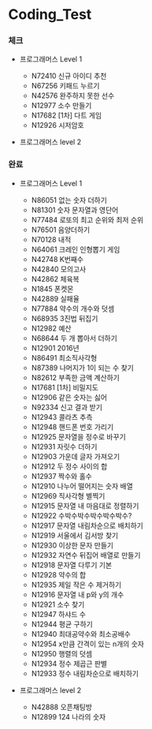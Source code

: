 # Coding_Test

### 체크
- 프로그래머스 Level 1

  - N72410 신규 아이디 추천
  - N67256 키패드 누르기
  - N42576 완주하지 못한 선수
  - N12977 소수 만들기
  - N17682 [1차] 다트 게임
  - N12926 시저암호
  
- 프로그래머스 level 2

### 완료
- 프로그래머스 Level 1

  - N86051 없는 숫자 더하기
  - N81301 숫자 문자열과 영단어
  - N77484 로또의 최고 순위와 최저 순위
  - N76501 음양더하기
  - N70128 내적
  - N64061 크레인 인형뽑기 게임
  - N42748 K번째수
  - N42840 모의고사
  - N42862 체육복
  - N1845 폰켓몬
  - N42889 실패율
  - N77884 약수의 개수와 덧셈
  - N68935 3진법 뒤집기
  - N12982 예산
  - N68644 두 개 뽑아서 더하기
  - N12901 2016년
  - N86491 최소직사각형
  - N87389 나머지가 1이 되는 수 찾기
  - N82612 부족한 금액 계산하기
  - N17681 [1차] 비밀지도
  - N12906 같은 숫자는 싫어
  - N92334 신고 결과 받기
  - N12943 콜라츠 추측
  - N12948 핸드폰 번호 가리기
  - N12925 문자열을 정수로 바꾸기
  - N12931 자릿수 더하기
  - N12903 가운데 글자 가져오기
  - N12912 두 정수 사이의 합
  - N12937 짝수와 홀수
  - N12910 나누어 떨어지는 숫자 배열
  - N12969 직사각형 별찍기
  - N12915 문자열 내 마음대로 정렬하기
  - N12922 수박수박수박수박수박수?
  - N12917 문자열 내림차순으로 배치하기
  - N12919 서울에서 김서방 찾기
  - N12930 이상한 문자 만들기
  - N12932 자연수 뒤집어 배열로 만들기
  - N12918 문자열 다루기 기본
  - N12928 약수의 합
  - N12935 제일 작은 수 제거하기
  - N12916 문자열 내 p와 y의 개수
  - N12921 소수 찾기
  - N12947 하샤드 수
  - N12944 평균 구하기
  - N12940 최대공약수와 최소공배수
  - N12954 x만큼 간격이 있는 n개의 숫자
  - N12950 행렬의 덧셈
  - N12934 정수 제곱근 판별
  - N12933 정수 내림차순으로 배치하기
  
- 프로그래머스 level 2
  - N42888 오픈채팅방
  - N12899 124 나라의 숫자